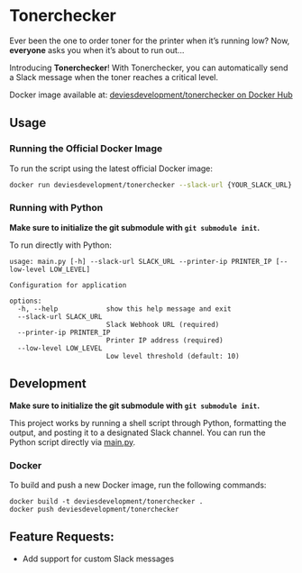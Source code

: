 # Tonerchecker

Ever been the one to order toner for the printer when it’s running low? Now, __everyone__ asks you when it’s about to run out...

Introducing **Tonerchecker**! With Tonerchecker, you can automatically send a Slack message when the toner reaches a critical level.

Docker image available at: [deviesdevelopment/tonerchecker on Docker Hub](https://hub.docker.com/repository/docker/deviesdevelopment/tonerchecker)


## Usage

### Running the Official Docker Image

To run the script using the latest official Docker image:

```bash
docker run deviesdevelopment/tonerchecker --slack-url {YOUR_SLACK_URL} --printer-ip {YOUR_PRINTER_IP}
```

### Running with Python

__Make sure to initialize the git submodule with `git submodule init`.__

To run directly with Python:

```
usage: main.py [-h] --slack-url SLACK_URL --printer-ip PRINTER_IP [--low-level LOW_LEVEL]

Configuration for application

options:
  -h, --help            show this help message and exit
  --slack-url SLACK_URL
                        Slack Webhook URL (required)
  --printer-ip PRINTER_IP
                        Printer IP address (required)
  --low-level LOW_LEVEL
                        Low level threshold (default: 10)
```

## Development

__Make sure to initialize the git submodule with `git submodule init`.__

This project works by running a shell script through Python, formatting the output, and posting it to a designated Slack channel. You can run the Python script directly via [main.py](main.py).

### Docker

To build and push a new Docker image, run the following commands:

```
docker build -t deviesdevelopment/tonerchecker .
docker push deviesdevelopment/tonerchecker
```

## Feature Requests:

- Add support for custom Slack messages